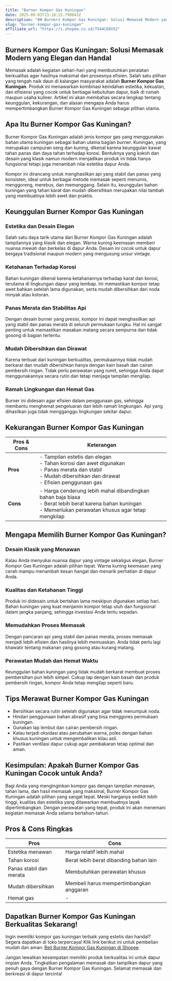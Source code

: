 ```yaml
---
title: "Burner Kompor Gas Kuningan"
date: 2025-09-03T23:10:22.798843Z
description: "## Burners Kompor Gas Kuningan: Solusi Memasak Modern yang Elegan dan Handal..."
slug: "burner-kompor-gas-kuningan"
affiliate_url: "https://s.shopee.co.id/7V44C68VX2"
---
```

## Burners Kompor Gas Kuningan: Solusi Memasak Modern yang Elegan dan Handal

Memasak adalah kegiatan sehari-hari yang membutuhkan peralatan berkualitas agar hasilnya maksimal dan prosesnya efisien. Salah satu pilihan yang tengah naik daun di kalangan masyarakat adalah **Burner Kompor Gas Kuningan**. Produk ini menawarkan kombinasi keindahan estetika, kekuatan, dan efisiensi yang cocok untuk berbagai kebutuhan dapur, baik di rumah maupun usaha kuliner. Artikel ini akan membahas secara lengkap tentang keunggulan, kekurangan, dan alasan mengapa Anda harus mempertimbangkan Burner Kompor Gas Kuningan sebagai pilihan utama.

## Apa Itu Burner Kompor Gas Kuningan?

Burner Kompor Gas Kuningan adalah jenis kompor gas yang menggunakan bahan utama kuningan sebagai bahan utama bagian burner. Kuningan, yang merupakan campuran seng dan kuning, dikenal karena keunggulan kawat tahan panas dan daya tahan terhadap korosi. Bentuknya yang kokoh dan desain yang klasik namun modern menjadikan produk ini tidak hanya fungsional tetapi juga menambah nilai estetika dapur Anda.

Kompor ini dirancang untuk menghasilkan api yang stabil dan panas yang konsisten, ideal untuk berbagai metode memasak seperti menumis, menggoreng, merebus, dan memanggang. Selain itu, keunggulan bahan kuningan yang tahan karat dan mudah dibersihkan merupakan nilai tambah yang membuatnya lebih awet dan praktis.

## Keunggulan Burner Kompor Gas Kuningan

### Estetika dan Desain Elegan

Salah satu daya tarik utama dari Burner Kompor Gas Kuningan adalah tampilannya yang klasik dan elegan. Warna kuning keemasan memberi nuansa mewah dan berkelas di dapur Anda. Desain ini cocok untuk dapur bergaya tradisional maupun modern yang mengusung unsur vintage.

### Ketahanan Terhadap Korosi

Bahan kuningan dikenal karena ketahanannya terhadap karat dan korosi, terutama di lingkungan dapur yang lembap. Ini memastikan kompor tetap awet bahkan setelah lama digunakan, serta mudah dibersihkan dari noda minyak atau kotoran.

### Panas Merata dan Stabilitas Api

Dengan desain burner yang presisi, kompor ini dapat menghasilkan api yang stabil dan panas merata di seluruh permukaan tungku. Hal ini sangat penting untuk memastikan masakan matang secara sempurna dan tidak gosong di bagian tertentu.

### Mudah Dibersihkan dan Dirawat

Karena terbuat dari kuningan berkualitas, permukaannya tidak mudah berkarat dan mudah dibersihkan hanya dengan kain basah dan cairan pembersih ringan. Tidak perlu perawatan yang rumit, sehingga Anda dapat menggunakannya secara rutin dan tetap menjaga tampilan mengilap.

### Ramah Lingkungan dan Hemat Gas

Burner ini didesain agar efisien dalam penggunaan gas, sehingga membantu menghemat pengeluaran dan lebih ramah lingkungan. Api yang dihasilkan juga tidak mengganggu lingkungan sekitar dapur.

## Kekurangan Burner Kompor Gas Kuningan

| Pros & Cons | Keterangan |
|--------------|------------|
| **Pros** | - Tampilan estetis dan elegan <br> - Tahan korosi dan awet digunakan <br> - Panas merata dan stabil <br> - Mudah dibersihkan dan dirawat <br> - Efisien penggunaan gas |
| **Cons** | - Harga cenderung lebih mahal dibandingkan bahan baja biasa <br> - Berat lebih berat karena bahan kuningan <br> - Memerlukan perawatan khusus agar tetap mengkilap |

## Mengapa Memilih Burner Kompor Gas Kuningan?

### Desain Klasik yang Menawan

Kalau Anda menyukai nuansa dapur yang vintage sekaligus elegan, Burner Kompor Gas Kuningan adalah pilihan tepat. Warna kuning keemasan yang cerah mampu menambah kesan hangat dan menarik perhatian di dapur Anda.

### Kualitas dan Ketahanan Tinggi

Produk ini didesain untuk bertahan lama meskipun digunakan setiap hari. Bahan kuningan yang kuat menjamin kompor tetap utuh dan fungsional dalam jangka panjang, sehingga investasi Anda tentu sepadan.

### Memudahkan Proses Memasak

Dengan pancaran api yang stabil dan panas merata, proses memasak menjadi lebih efisien dan hasilnya lebih memuaskan. Anda tidak perlu lagi khawatir tentang makanan yang gosong atau kurang matang.

### Perawatan Mudah dan Hemat Waktu

Keunggulan bahan kuningan yang tidak mudah berkarat membuat proses pembersihan pun lebih simpel. Cukup lap dengan kain basah dan produk pembersih ringan, kompor Anda tetap mengilap seperti baru.

## Tips Merawat Burner Kompor Gas Kuningan

- Bersihkan secara rutin setelah digunakan agar tidak menumpuk noda.
- Hindari penggunaan bahan abrasif yang bisa menggores permukaan kuningan.
- Gunakan lap lembut dan cairan pembersih ringan.
- Kalau terjadi oksidasi atau perubahan warna, poles dengan bahan khusus kuningan untuk mengembalikan kilau asli.
- Pastikan ventilasi dapur cukup agar pembakaran tetap optimal dan aman.

## Kesimpulan: Apakah Burner Kompor Gas Kuningan Cocok untuk Anda?

Bagi Anda yang menginginkan kompor gas dengan tampilan menawan, tahan lama, dan hasil memasak yang maksimal, Burner Kompor Gas Kuningan adalah pilihan yang sangat tepat. Meski harganya sedikit lebih tinggi, kualitas dan estetika yang ditawarkan membuatnya layak dipertimbangkan. Dengan perawatan yang tepat, produk ini akan menemani kegiatan memasak Anda selama bertahun-tahun.

## Pros & Cons Ringkas

| **Pros** | **Cons** |
|------------|----------|
| Estetika menawan | Harga relatif lebih mahal |
| Tahan korosi | Berat lebih berat dibanding bahan lain |
| Panas stabil dan merata | Membutuhkan perawatan khusus |
| Mudah dibersihkan | Membeli harus mempertimbangkan anggaran |
| Hemat gas | - |

## Dapatkan Burner Kompor Gas Kuningan Berkualitas Sekarang!

Ingin memiliki kompor gas kuningan terbaik yang estetis dan handal? Segera dapatkan di toko terpercaya! Klik link berikut ini untuk pembelian mudah dan aman: [Beli Burner Kompor Gas Kuningan di Shopee](https://s.shopee.co.id/7V44C68VX2).

Jangan lewatkan kesempatan memiliki produk berkualitas ini untuk dapur impian Anda. Tingkatkan pengalaman memasak dan tampilkan dapur yang penuh gaya dengan Burner Kompor Gas Kuningan. Selamat memasak dan berkreasi di dapur tercinta!